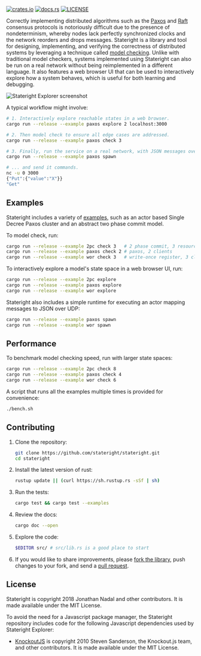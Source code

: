 [![crates.io](https://img.shields.io/crates/v/stateright.svg)](https://crates.io/crates/stateright)
[![docs.rs](https://docs.rs/stateright/badge.svg)](https://docs.rs/stateright)
[![LICENSE](https://img.shields.io/crates/l/stateright.svg)](https://github.com/stateright/stateright/blob/master/LICENSE)

Correctly implementing distributed algorithms such as the
[Paxos](https://en.wikipedia.org/wiki/Paxos_%28computer_science%29) and
[Raft](https://en.wikipedia.org/wiki/Raft_%28computer_science%29) consensus
protocols is notoriously difficult due to the presence of nondeterminism,
whereby nodes lack perfectly synchronized clocks and the network reorders and
drops messages.  Stateright is a library and tool for designing, implementing,
and verifying the correctness of distributed systems by leveraging a technique
called [model checking](https://en.wikipedia.org/wiki/Model_checking).  Unlike
with traditional model checkers, systems implemented using Stateright can also
be run on a real network without being reimplemented in a different language.
It also features a web browser UI that can be used to interactively explore how
a system behaves, which is useful for both learning and debugging.

![Stateright Explorer screenshot](https://raw.githubusercontent.com/stateright/stateright/master/explorer.png)

A typical workflow might involve:

```sh
# 1. Interactively explore reachable states in a web browser.
cargo run --release --example paxos explore 2 localhost:3000

# 2. Then model check to ensure all edge cases are addressed.
cargo run --release --example paxos check 3

# 3. Finally, run the service on a real network, with JSON messages over UDP...
cargo run --release --example paxos spawn

# ... and send it commands.
nc -u 0 3000
{"Put":{"value":"X"}}
"Get"
```

## Examples

Stateright includes a variety of
[examples](https://github.com/stateright/stateright/tree/master/examples), such
as an actor based Single Decree Paxos cluster and an abstract two phase commit
model.

To model check, run:

```sh
cargo run --release --example 2pc check 3   # 2 phase commit, 3 resource managers
cargo run --release --example paxos check 2 # paxos, 2 clients
cargo run --release --example wor check 3   # write-once register, 3 clients
```

To interactively explore a model's state space in a web browser UI, run:

```sh
cargo run --release --example 2pc explore
cargo run --release --example paxos explore
cargo run --release --example wor explore
```

Stateright also includes a simple runtime for executing an actor mapping
messages to JSON over UDP:

```sh
cargo run --release --example paxos spawn
cargo run --release --example wor spawn
```

## Performance

To benchmark model checking speed, run with larger state spaces:

```sh
cargo run --release --example 2pc check 8
cargo run --release --example paxos check 4
cargo run --release --example wor check 6
```

A script that runs all the examples multiple times is provided for convenience:

```sh
./bench.sh
```

## Contributing

1. Clone the repository:
   ```sh
   git clone https://github.com/stateright/stateright.git
   cd stateright
   ```
2. Install the latest version of rust:
   ```sh
   rustup update || (curl https://sh.rustup.rs -sSf | sh)
   ```
3. Run the tests:
   ```sh
   cargo test && cargo test --examples
   ```
4. Review the docs:
   ```sh
   cargo doc --open
   ```
5. Explore the code:
   ```sh
   $EDITOR src/ # src/lib.rs is a good place to start
   ```
6. If you would like to share improvements, please
   [fork the library](https://github.com/stateright/stateright/fork), push changes to your fork,
   and send a [pull request](https://help.github.com/articles/creating-a-pull-request-from-a-fork/).

## License

Stateright is copyright 2018 Jonathan Nadal and other contributors. It is made
available under the MIT License.

To avoid the need for a Javascript package manager, the Stateright repository
includes code for the following Javascript dependencies used by Stateright
Explorer:

- [KnockoutJS](https://knockoutjs.com/) is copyright 2010 Steven Sanderson, the
  Knockout.js team, and other contributors. It is made available under the MIT
  License.
